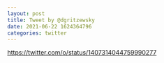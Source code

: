 ```yaml
--- 
layout: post 
title: Tweet by @dgritzewsky 
date: 2021-06-22 1624364796 
categories: twitter 
--- 
```

https://twitter.com/o/status/1407314044759990277